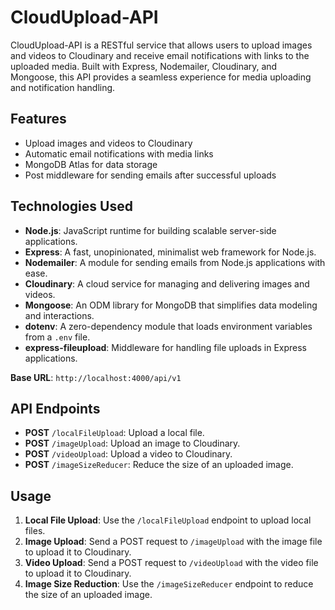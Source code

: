 # CloudUpload-API
CloudUpload-API is a RESTful service that allows users to upload images and videos to Cloudinary and receive email notifications with links to the uploaded media. Built with Express, Nodemailer, Cloudinary, and Mongoose, this API provides a seamless experience for media uploading and notification handling.

## Features

- Upload images and videos to Cloudinary
- Automatic email notifications with media links
- MongoDB Atlas for data storage
- Post middleware for sending emails after successful uploads

## Technologies Used

- **Node.js**: JavaScript runtime for building scalable server-side applications.
- **Express**: A fast, unopinionated, minimalist web framework for Node.js.
- **Nodemailer**: A module for sending emails from Node.js applications with ease.
- **Cloudinary**: A cloud service for managing and delivering images and videos.
- **Mongoose**: An ODM library for MongoDB that simplifies data modeling and interactions.
- **dotenv**: A zero-dependency module that loads environment variables from a `.env` file.
- **express-fileupload**: Middleware for handling file uploads in Express applications.

 **Base URL**: `http://localhost:4000/api/v1`

## API Endpoints

- **POST** `/localFileUpload`: Upload a local file.
- **POST** `/imageUpload`: Upload an image to Cloudinary.
- **POST** `/videoUpload`: Upload a video to Cloudinary.
- **POST** `/imageSizeReducer`: Reduce the size of an uploaded image.
  
## Usage

1. **Local File Upload**: Use the `/localFileUpload` endpoint to upload local files.
2. **Image Upload**: Send a POST request to `/imageUpload` with the image file to upload it to Cloudinary.
3. **Video Upload**: Send a POST request to `/videoUpload` with the video file to upload it to Cloudinary.
4. **Image Size Reduction**: Use the `/imageSizeReducer` endpoint to reduce the size of an uploaded image.


